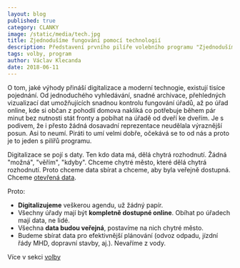 ```yaml
---
layout: blog
published: true
category: CLANKY
image: /static/media/tech.jpg
title: Zjednodušíme fungování pomocí technologií
description: Představení prvního pilíře volebního programu "Zjednodušíme fungování pomocí technologií"
tags: volby, program
author: Václav Klecanda
date: 2018-06-11
---
```



O tom, jaké výhody přináší digitalizace a moderní technogie, existují tisíce pojednání.
Od jednoduchého vyhledávání, snadné archivace, přehledných vizualizací dat umožňujících snadnou kontrolu fungování úřadů,
až po úřad online, kde si občan z pohodlí domova nakliká co potřebuje během pár minut bez nutnosti stát fronty a pobíhat na úřadě od dveří ke dveřím.
Je s podivem, že i přesto žádná dosavadní reprezentace neudělala výraznější posun.
Asi to neumí.
Piráti to umí velmi dobře, očekává se to od nás a proto je to jeden s pilířů programu.

Digitalizace se pojí s daty. Ten kdo data má, dělá chytrá rozhodnutí.
Žádná "možná", "věřím", "kdyby". Chceme chytré město, které dělá chytrá rozhodnutí.
Proto chceme data sbírat a chceme, aby byla veřejně dostupná. Chceme [otevřená data](http://www.otevrenadata.cz/).

Proto:
- __Digitalizujeme__ veškerou agendu, už žádný papír.
- Všechny úřady mají být __kompletně dostupné online__. Obíhat po úřadech mají data, ne lidé.
- Všechna __data budou veřejná__, postavíme na nich chytré město.
- Budeme sbírat data pro efektivnější plánování (odvoz odpadu, jízdní řády MHD, dopravní stavby, aj.). Nevaříme z vody.

Více v sekci [volby](/volby#tech)
